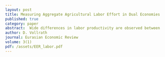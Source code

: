 ```yaml
---
layout: post
title: Measuring Aggregate Agricultural Labor Effort in Dual Economies
published: true
category: paper
abstract:  Wide differences in labor productivity are observed between agriculture and industry in most developing countries. Research suggests that these differences - often denoted a ``dual economy'' effect --- can explain a significant portion of low output per capita levels in these countries. A central input to the labor productivity calculation is the aggregate labor effort in the agricultural sector. Using findings from the Rural Income Generating Activity (RIGA) database, I reconsider the measure of labor productivity in agriculture and industry. I use several methods to extract information on labor effort and human capital from the household data in RIGA, and this is used to estimate the aggregate labor effort in the agricultural sector. With these new estimates, dual economy effects are found to be less severe for most of the RIGA countries. Using these estimates to adjust a wider sample of country-level data shows that the share of variation in output per capita explained by dual economy effects is around half of previous estimates.
author: D. Vollrath
journal: Eurasian Economic Review
volume: 3(1)
pdf: /assets/EER_labor.pdf
---
```


